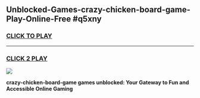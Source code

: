 
## Unblocked-Games-crazy-chicken-board-game-Play-Online-Free #q5xny
<h3>
<a href="https://us.freeplayer.one?title=crazy-chicken-board-game&ref=10M">CLICK TO PLAY</a></h3>
<hr>

<h3>
<a href="https://us.freeplayer.one?title=crazy-chicken-board-game&ref=10M">CLICK 2 PLAY</a>
  
</h3>

<a href="https://us.freeplayer.one?title=crazy-chicken-board-game&ref=10M"><img src="https://clearcache.store/games.png"></a>


**crazy-chicken-board-game games unblocked: Your Gateway to Fun and Accessible Online Gaming**
